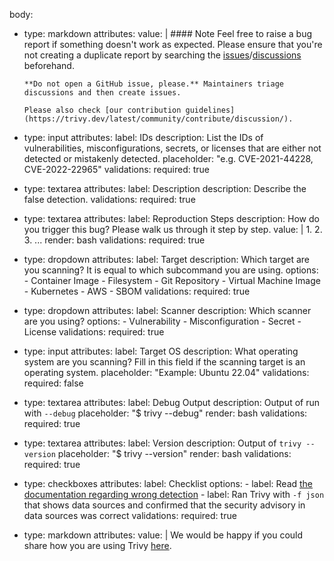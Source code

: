 body:
  - type: markdown
    attributes:
      value: |
        #### Note
        Feel free to raise a bug report if something doesn't work as expected.
        Please ensure that you're not creating a duplicate report by searching the [issues](https://github.com/aquasecurity/trivy/issues)/[discussions](https://github.com/aquasecurity/trivy/discussions) beforehand.
        
        **Do not open a GitHub issue, please.** Maintainers triage discussions and then create issues.
        
        Please also check [our contribution guidelines](https://trivy.dev/latest/community/contribute/discussion/).
  - type: input
    attributes:
      label: IDs
      description: List the IDs of vulnerabilities, misconfigurations, secrets, or licenses that are either not detected or mistakenly detected.
      placeholder: "e.g. CVE-2021-44228, CVE-2022-22965"
    validations:
      required: true
  - type: textarea
    attributes:
      label: Description
      description: Describe the false detection.
    validations:
      required: true
  - type: textarea
    attributes:
      label: Reproduction Steps
      description: How do you trigger this bug? Please walk us through it step by step.
      value: |
        1.
        2.
        3.
        ...
      render: bash
    validations:
      required: true
  - type: dropdown
    attributes:
      label: Target
      description: Which target are you scanning? It is equal to which subcommand you are using.
      options:
        - Container Image
        - Filesystem
        - Git Repository
        - Virtual Machine Image
        - Kubernetes
        - AWS
        - SBOM
    validations:
      required: true
  - type: dropdown
    attributes:
      label: Scanner
      description: Which scanner are you using?
      options:
        - Vulnerability
        - Misconfiguration
        - Secret
        - License
    validations:
      required: true
  - type: input
    attributes:
      label: Target OS
      description: What operating system are you scanning? Fill in this field if the scanning target is an operating system.
      placeholder: "Example: Ubuntu 22.04"
    validations:
      required: false
  - type: textarea
    attributes:
      label: Debug Output
      description: Output of run with `--debug`
      placeholder: "$ trivy <target> <subject> --debug"
      render: bash
    validations:
      required: true
  - type: textarea
    attributes:
      label: Version
      description: Output of `trivy --version`
      placeholder: "$ trivy --version"
      render: bash
    validations:
      required: true
  - type: checkboxes
    attributes:
      label: Checklist
      options:
        - label: Read [the documentation regarding wrong detection](https://trivy.dev/dev/community/contribute/discussion/#false-detection)
        - label: Ran Trivy with `-f json` that shows data sources and confirmed that the security advisory in data sources was correct
    validations:
      required: true
  - type: markdown
    attributes:
      value: |
        We would be happy if you could share how you are using Trivy [here](https://github.com/aquasecurity/trivy/discussions/new?category=adopters).
